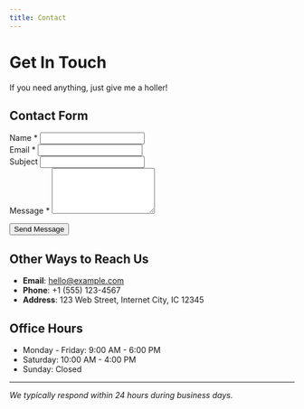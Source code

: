```yaml
---
title: Contact
---
```


# Get In Touch

If you need anything, just give me a holler!

## Contact Form

<form class="contact-form" action="#" method="POST">
  <div class="form-group">
    <label for="name">Name *</label>
    <input type="text" id="name" name="name" required>
  </div>
  
  <div class="form-group">
    <label for="email">Email *</label>
    <input type="email" id="email" name="email" required>
  </div>
  
  <div class="form-group">
    <label for="subject">Subject</label>
    <input type="text" id="subject" name="subject">
  </div>
  
  <div class="form-group">
    <label for="message">Message *</label>
    <textarea id="message" name="message" rows="5" required></textarea>
  </div>
  
  <button type="submit" class="submit-btn">Send Message</button>
</form>

## Other Ways to Reach Us

- **Email**: hello@example.com
- **Phone**: +1 (555) 123-4567
- **Address**: 123 Web Street, Internet City, IC 12345

## Office Hours

- Monday - Friday: 9:00 AM - 6:00 PM
- Saturday: 10:00 AM - 4:00 PM
- Sunday: Closed

---

*We typically respond within 24 hours during business days.*
